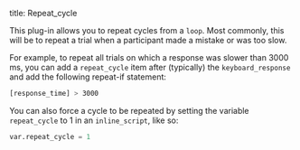 title: Repeat_cycle

This plug-in allows you to repeat cycles from a `loop`. Most commonly, this will be to repeat a trial when a participant made a mistake or was too slow.

For example, to repeat all trials on which a response was slower than 3000 ms, you can add a `repeat_cycle` item after (typically) the `keyboard_response` and add the following repeat-if statement:

```bash
[response_time] > 3000
```

You can also force a cycle to be repeated by setting the variable `repeat_cycle` to 1 in an `inline_script`, like so:

```python
var.repeat_cycle = 1
```
